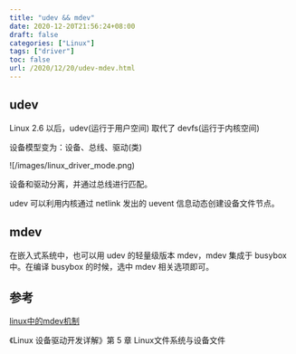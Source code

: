 ```yaml
---
title: "udev && mdev"
date: 2020-12-20T21:56:24+08:00
draft: false
categories: ["Linux"]
tags: ["driver"]
toc: false
url: /2020/12/20/udev-mdev.html
---
```


## udev

Linux 2.6 以后，udev(运行于用户空间) 取代了 devfs(运行于内核空间)

设备模型变为：设备、总线、驱动(类)

![/images/linux_driver_mode.png)

设备和驱动分离，并通过总线进行匹配。

udev 可以利用内核通过 netlink 发出的 uevent 信息动态创建设备文件节点。



## mdev

在嵌入式系统中，也可以用 udev 的轻量级版本 mdev，mdev 集成于 busybox 中。在编译 busybox 的时候，选中 mdev 相关选项即可。



## 参考

[linux中的mdev机制](https://blog.csdn.net/fdgyfghh/article/details/86482530)

《Linux 设备驱动开发详解》第 5 章 Linux文件系统与设备文件
